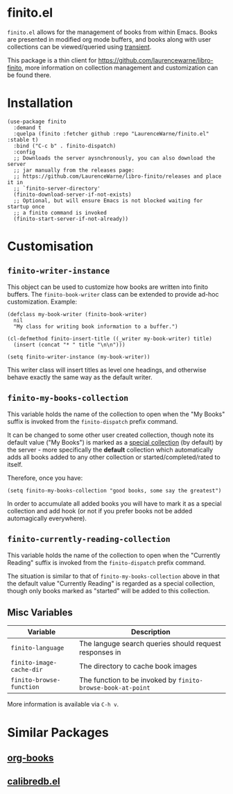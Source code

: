 # finito.el

`finito.el` allows for the management of books from within Emacs.  Books are presented in modified org mode buffers, and books along with user collections can be viewed/queried using [transient](https://github.com/magit/transient).

This package is a thin client for https://github.com/laurencewarne/libro-finito, more information on collection management and customization can be found there.

# Installation

```elisp
(use-package finito
  :demand t
  :quelpa (finito :fetcher github :repo "LaurenceWarne/finito.el" :stable t)
  :bind ("C-c b" . finito-dispatch)
  :config
  ;; Downloads the server aysnchronously, you can also download the server
  ;; jar manually from the releases page:
  ;; https://github.com/LaurenceWarne/libro-finito/releases and place it in
  ;; `finito-server-directory'
  (finito-download-server-if-not-exists)
  ;; Optional, but will ensure Emacs is not blocked waiting for startup once
  ;; a finito command is invoked
  (finito-start-server-if-not-already))
```

# Customisation

## `finito-writer-instance`

This object can be used to customize how books are written into finito buffers.  The `finito-book-writer` class can be extended to provide ad-hoc customization.  Example:

```elisp
(defclass my-book-writer (finito-book-writer)
  nil
  "My class for writing book information to a buffer.")

(cl-defmethod finito-insert-title ((_writer my-book-writer) title)
  (insert (concat "* " title "\n\n")))

(setq finito-writer-instance (my-book-writer))
```

This writer class will insert titles as level one headings, and otherwise behave exactly the same way as the default writer.

## `finito-my-books-collection`

This variable holds the name of the collection to open when the "My Books" suffix is invoked from the `finito-dispatch` prefix command.

It can be changed to some other user created collection, though note its default value ("My Books") is marked as a [special collection](https://github.com/LaurenceWarne/libro-finito#special-collections) (by default) by the server - more specifically the **default** collection which automatically adds all books added to any other collection or started/completed/rated to itself.

Therefore, once you have:

```elisp
(setq finito-my-books-collection "good books, some say the greatest")
```

In order to accumulate all added books you will have to mark it as a special collection and add hook (or not if you prefer books not be added automagically everywhere).

## `finito-currently-reading-collection`

This variable holds the name of the collection to open when the "Currently Reading" suffix is invoked from the `finito-dispatch` prefix command.

The situation is similar to that of `finito-my-books-collection` above in that the default value "Currently Reading" is regarded as a special collection, though only books marked as "started" will be added to this collection.

## Misc Variables

| Variable                 | Description                                                 |
|--------------------------|-------------------------------------------------------------|
| `finito-language`        | The languge search queries should request responses in      |
| `finito-image-cache-dir` | The directory to cache book images                          |
| `finito-browse-function` | The function to be invoked by `finito-browse-book-at-point` |

More information is available via `C-h v`.

# Similar Packages

## [org-books](https://github.com/lepisma/org-books)

## [calibredb.el](https://github.com/chenyanming/calibredb.el)
